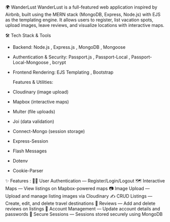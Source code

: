 🌍 WanderLust WanderLust is a full-featured web application inspired by Airbnb, built using the MERN stack (MongoDB, Express, Node.js) with EJS as the templating engine. It allows users to register, list vacation spots, upload images, leave reviews, and visualize locations with interactive maps.

🛠️ Tech Stack & Tools

- Backend: Node.js , Express.js , MongoDB , Mongoose
- Authentication & Security: Passport.js , Passport-Local , Passport-Local-Mongoose , bcrypt
- Frontend Rendering: EJS Templating , Bootstrap

  Features & Utilities:
- Cloudinary (image upload)
- Mapbox (interactive maps)
- Multer (file uploads)
- Joi (data validation)
- Connect-Mongo (session storage)
- Express-Session
- Flash Messages
- Dotenv
- Cookie-Parser


✨ Features : 
🧑‍💻 User Authentication — Register/Login/Logout 
🗺️ Interactive Maps — View listings on Mapbox-powered maps 
📷 Image Upload — Upload and manage listing images via Cloudinary 
✍️ CRUD Listings — Create, edit, and delete travel destinations 
📝 Reviews — Add and delete reviews on listings 
🧾 Account Management — Update account details and passwords 
🔐 Secure Sessions — Sessions stored securely using MongoDB
